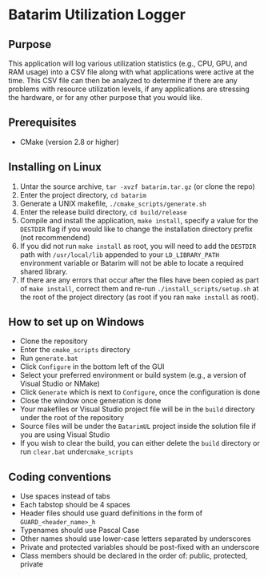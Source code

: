 Batarim Utilization Logger
==========================

Purpose
-------

This application will log various utilization statistics (e.g., CPU, GPU, and 
RAM usage) into a CSV file along with what applications were active at the
time. This CSV file can then be analyzed to determine if there are any 
problems with resource utilization levels, if any applications are stressing 
the hardware, or for any other purpose that you would like.

Prerequisites
-------------

* CMake (version 2.8 or higher)

Installing on Linux
-------------------

1. Untar the source archive, `tar -xvzf batarim.tar.gz` (or clone the repo)
2. Enter the project directory, `cd batarim`
3. Generate a UNIX makefile, `./cmake_scripts/generate.sh`
4. Enter the release build directory, `cd build/release`
5. Compile and install the application, `make install`, specify a value for the
    `DESTDIR` flag if you would like to change the installation directory
    prefix (not recommendend)
6. If you did not run `make install` as root, you will need to add the
    `DESTDIR` path with `/usr/local/lib` appended to your `LD_LIBRARY_PATH`
    environment variable or Batarim will not be able to locate a required
    shared library.
7. If there are any errors that occur after the files have been copied as part
    of `make install`, correct them and re-run `./install_scripts/setup.sh` at
    the root of the project directory (as root if you ran `make install` as
    root). 

How to set up on Windows
------------------------

* Clone the repository
* Enter the `cmake_scripts` directory
* Run `generate.bat`
* Click `Configure` in the bottom left of the GUI
* Select your preferred environment or build system (e.g., a version of Visual 
Studio or NMake)
* Click `Generate` which is next to `Configure`, once the configuration is done
* Close the window once generation is done
* Your makefiles or Visual Studio project file will be in the `build` directory
under the root of the repository
* Source files will be under the `BatarimUL` project inside the solution file
if you are using Visual Studio
* If you wish to clear the build, you can either delete the `build` directory
or run `clear.bat` under`cmake_scripts`

Coding conventions
------------------

* Use spaces instead of tabs
* Each tabstop should be 4 spaces
* Header files should use guard definitions in the form of 
`GUARD_<header_name>_h`
* Typenames should use Pascal Case
* Other names should use lower-case letters separated by underscores
* Private and protected variables should be post-fixed with an underscore
* Class members should be declared in the order of: public, protected, private

